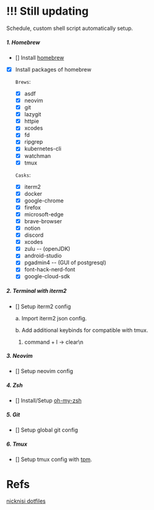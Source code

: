 # !!! Still updating

Schedule, custom shell script automatically setup.

##### 1. Homebrew

- [] Install [homebrew](https://brew.sh)

- [x] Install packages of homebrew

  `Brews`:

  - [x] asdf
  - [x] neovim
  - [x] git
  - [x] lazygit
  - [x] httpie
  - [x] xcodes
  - [x] fd
  - [x] ripgrep
  - [x] kubernetes-cli
  - [x] watchman
  - [x] tmux

  `Casks`:

  - [x] iterm2
  - [x] docker
  - [x] google-chrome
  - [x] firefox
  - [x] microsoft-edge
  - [x] brave-browser
  - [x] notion
  - [x] discord
  - [x] xcodes
  - [x] zulu -- (openJDK)
  - [x] android-studio
  - [x] pgadmin4 -- (GUI of postgresql)
  - [x] font-hack-nerd-font
  - [x] google-cloud-sdk

##### 2. Terminal with iterm2

- [] Setup iterm2 config

  a. Import iterm2 json config.

  b. Add additional keybinds for compatible with tmux.

  1. command + l -> clear\n

##### 3. Neovim

- [] Setup neovim config

##### 4. Zsh

- [] Install/Setup [oh-my-zsh](https://github.com/ohmyzsh/ohmyzsh)

##### 5. Git

- [] Setup global git config

##### 6. Tmux

- [] Setup tmux config with [tpm](https://github.com/tmux-plugins/tpm).

# Refs

[nicknisi dotfiles](https://github.com/nicknisi/dotfiles)
